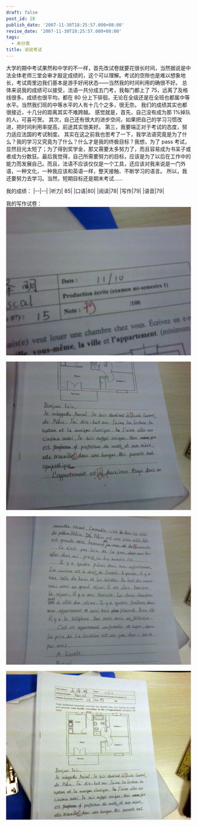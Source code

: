 ```yaml
---
draft: false
post_id: 28
publish_date: '2007-11-30T18:25:57.000+08:00'
revise_date: '2007-11-30T18:25:57.000+08:00'
tags:
  - 未分类
title: 说说考试
---
```


大学的期中考试果然和中学的不一样，首先改试卷就要花很长时间，当然据说是中法全体老师三堂会审才敲定成绩的，这个可以理解。考试的空隙也是难以想象地长，考试周里边我们基本是游手好闲状态——当然我的时间利用的确很不好。
总体来说我的成绩可以接受，法语一共分成五门考，我每门都上了 75，远离了及格线很多。成绩也很平均，都在 80 分上下徘徊，无论在全级还是在全班也都属中等水平。当然我们班的中等水平的人有十几个之多，很无奈。
我们的成绩其实也都很接近，十几分的距离其实不难跨越。
感觉就是，首先，自己没有成为那 1%掉队的人，可喜可贺。
其次，自己还有很大的进步空间，如果把自己的学习习惯改进，把时间利用率提高，前途其实很美好。
第三，我要端正对于考试的态度，努力适应法国的考试制度。
其实在这之前我也思考了一下，我学法语究竟是为了什么？我的学习又究竟为了什么？什么才是我的终极目标？我想，为了 pass 考试，显然目光太短了；为了得到奖学金，那又需要太多努力了，而且容易成为书呆子或者成为分数狂。最后我觉得，自己所需要努力的目标，应该是为了以后在工作中的能力而发展自己。而且，法语不应该仅仅是一个工具，还应该对我来说是一门外语，一种文化，一种我应该和英语一样，整天接触、不断学习的语言。
所以，我还要努力去学习。当然，短期目标还是期末考试……

我的成绩：
|--|--|
|听力| 85|
|口语|80|
|阅读|78|
|写作|79|
|语音|79|

我的写作试卷：
![说说考试](img_bimg_3949656873220898397.jpg)

![说说考试](img_bimg_3949656873220898398.jpg)

![说说考试](3949656873220898399.jpg)

![说说考试](3949656873220898400.jpg)
